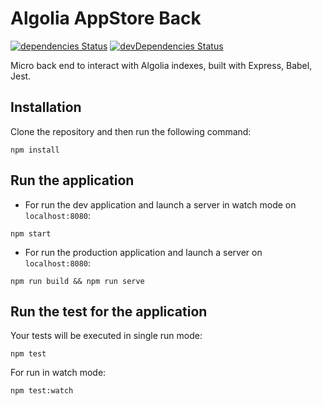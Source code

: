 
# Algolia AppStore Back

[![dependencies Status](https://david-dm.org/samouss/algolia-appstore-back/status.svg)](https://david-dm.org/samouss/algolia-appstore-back) [![devDependencies Status](https://david-dm.org/samouss/algolia-appstore-back/dev-status.svg)](https://david-dm.org/samouss/algolia-appstore-back?type=dev)

Micro back end to interact with Algolia indexes, built with Express, Babel, Jest.

## Installation

Clone the repository and then run the following command:

```
npm install
```

## Run the application

- For run the dev application and launch a server in watch mode on `localhost:8080`:

```
npm start
```

- For run the production application and launch a server on `localhost:8080`:

```
npm run build && npm run serve
```

## Run the test for the application

Your tests will be executed in single run mode:

```
npm test
```

For run in watch mode:

```
npm test:watch
```
